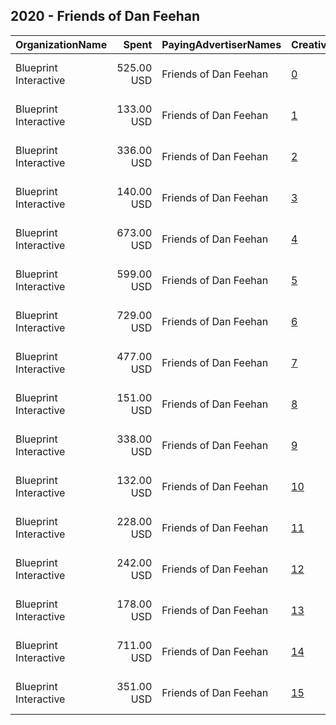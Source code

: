 ## 2020 - Friends of Dan Feehan 
|OrganizationName|Spent|PayingAdvertiserNames|CreativeUrls|Impressions|Genders|AgeBrackets|CountryCodes|BillingAddresses|CandidateBallotInformation|
|:---|---:|:---|:---|---:|:---|:---|:---|:---|:---|
|Blueprint Interactive|525.00 USD|Friends of Dan Feehan|[0](https://www.snap.com/political-ads/asset/58db24f8cefb58c7a224e7e05065b206a4fb2e155d26fa7d7e599ef97d1565ff?mediaType=mp4)|228,904||18-34|united states|"1730 Rhode Island Ave NW Suite 1014,Washington,20036,US"|Dan Feehan|
|Blueprint Interactive|133.00 USD|Friends of Dan Feehan|[1](https://www.snap.com/political-ads/asset/9f02a88ce361b66c83e5f1916629a000e7997f09362190cb94381c0cdc4af03c?mediaType=mp4)|59,139||18-34|united states|"1730 Rhode Island Ave NW Suite 1014,Washington,20036,US"|Dan Feehan|
|Blueprint Interactive|336.00 USD|Friends of Dan Feehan|[2](https://www.snap.com/political-ads/asset/87c114f489d621461f7bfbfbcc10ab6f186163aae318d6b6c51bd61954dedfca?mediaType=mp4)|147,111||18-34|united states|"1730 Rhode Island Ave NW Suite 1014,Washington,20036,US"|Dan Feehan|
|Blueprint Interactive|140.00 USD|Friends of Dan Feehan|[3](https://www.snap.com/political-ads/asset/82dc56552daeb00e8d194221eda289a8036afc8cb4c2eceec2338f0059126d2f?mediaType=mp4)|61,078||18-34|united states|"1730 Rhode Island Ave NW Suite 1014,Washington,20036,US"|Dan Feehan|
|Blueprint Interactive|673.00 USD|Friends of Dan Feehan|[4](https://www.snap.com/political-ads/asset/8c9cb9e63f037fbb9224339f3144ead9ae3797749fcfc85df93e5e3eab22fd06?mediaType=mp4)|304,144||18-34|united states|"1730 Rhode Island Ave NW Suite 1014,Washington,20036,US"|Dan Feehan|
|Blueprint Interactive|599.00 USD|Friends of Dan Feehan|[5](https://www.snap.com/political-ads/asset/8d8bdbbfd0970d915daae34e9a219d076b6eaeaba090921d282542ebe96a4824?mediaType=mp4)|269,772||18-34|united states|"1730 Rhode Island Ave NW Suite 1014,Washington,20036,US"|Dan Feehan|
|Blueprint Interactive|729.00 USD|Friends of Dan Feehan|[6](https://www.snap.com/political-ads/asset/eeae20c199631e7eed0703571ad21a6ab158779f25ac886ba78fd7c8fef0b9d6?mediaType=mp4)|318,117||18-34|united states|"1730 Rhode Island Ave NW Suite 1014,Washington,20036,US"|Dan Feehan|
|Blueprint Interactive|477.00 USD|Friends of Dan Feehan|[7](https://www.snap.com/political-ads/asset/34d682c885a1be8b84cc2a61e87ae0f3c2ef1f33cddbdd8e035b6b06d7113a76?mediaType=mp4)|221,237||18-34|united states|"1730 Rhode Island Ave NW Suite 1014,Washington,20036,US"|Dan Feehan|
|Blueprint Interactive|151.00 USD|Friends of Dan Feehan|[8](https://www.snap.com/political-ads/asset/0c53066a0708ff11b0b79d1a305d5ad5b2cb6820dc74e2387fee152be2f87eb0?mediaType=mp4)|67,000||18-34|united states|"1730 Rhode Island Ave NW Suite 1014,Washington,20036,US"|Dan Feehan|
|Blueprint Interactive|338.00 USD|Friends of Dan Feehan|[9](https://www.snap.com/political-ads/asset/b8dcb653bdef444b31b6729d28f7eb5384a3594fc8960b55c2f68301c25495c5?mediaType=mp4)|148,175||18-34|united states|"1730 Rhode Island Ave NW Suite 1014,Washington,20036,US"|Dan Feehan|
|Blueprint Interactive|132.00 USD|Friends of Dan Feehan|[10](https://www.snap.com/political-ads/asset/662a251a82be39550f9b1567be92bb164be8698812ac4085a3aae96571b13fe4?mediaType=mp4)|57,749||18-34|united states|"1730 Rhode Island Ave NW Suite 1014,Washington,20036,US"|Dan Feehan|
|Blueprint Interactive|228.00 USD|Friends of Dan Feehan|[11](https://www.snap.com/political-ads/asset/03b4d8ab3303e1db7b0441459178f629ab182c1e65d63206db2530e7adca92e6?mediaType=mp4)|99,125||18-34|united states|"1730 Rhode Island Ave NW Suite 1014,Washington,20036,US"|Dan Feehan|
|Blueprint Interactive|242.00 USD|Friends of Dan Feehan|[12](https://www.snap.com/political-ads/asset/15c69b03ba25af69c8524c63bc5d49c9b164458fa53dfcba4dd2e94392285697?mediaType=mp4)|105,403||18-34|united states|"1730 Rhode Island Ave NW Suite 1014,Washington,20036,US"|Dan Feehan|
|Blueprint Interactive|178.00 USD|Friends of Dan Feehan|[13](https://www.snap.com/political-ads/asset/ba74a4d852f7f5b0e6ffe874d7f3236ff0f5391522b97ba4e5b6e2c79ee66550?mediaType=mp4)|75,354||18-34|united states|"1730 Rhode Island Ave NW Suite 1014,Washington,20036,US"|Dan Feehan|
|Blueprint Interactive|711.00 USD|Friends of Dan Feehan|[14](https://www.snap.com/political-ads/asset/fff00846d8462c39aec48f8b4dee826e0477f86a18294be447b1c351095f4c3f?mediaType=mp4)|309,988||18-34|united states|"1730 Rhode Island Ave NW Suite 1014,Washington,20036,US"|Dan Feehan|
|Blueprint Interactive|351.00 USD|Friends of Dan Feehan|[15](https://www.snap.com/political-ads/asset/803ec869914ee87ae976735bbcf103319fee4718ffee578ec4e556f266d01640?mediaType=mp4)|153,870||18-34|united states|"1730 Rhode Island Ave NW Suite 1014,Washington,20036,US"|Dan Feehan|

